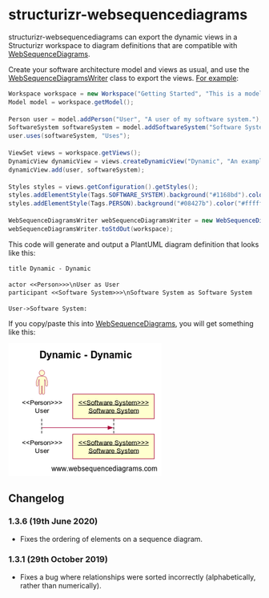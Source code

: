# structurizr-websequencediagrams
structurizr-websequencediagrams can export the dynamic views in a Structurizr workspace to diagram definitions that are compatible with [WebSequenceDiagrams](https://www.websequencediagrams.com).

Create your software architecture model and views as usual, and use the [WebSequenceDiagramsWriter](https://github.com/structurizr/java-extensions/blob/master/structurizr-websequencediagrams/src/com/structurizr/io/websequencediagrams/WebSequenceDiagramsWriter.java) class to export the views. [For example](https://github.com/structurizr/java-extensions/blob/master/structurizr-examples/src/com/structurizr/example/WebSequenceDiagrams.java):

```java
Workspace workspace = new Workspace("Getting Started", "This is a model of my software system.");
Model model = workspace.getModel();

Person user = model.addPerson("User", "A user of my software system.");
SoftwareSystem softwareSystem = model.addSoftwareSystem("Software System", "My software system.");
user.uses(softwareSystem, "Uses");

ViewSet views = workspace.getViews();
DynamicView dynamicView = views.createDynamicView("Dynamic", "An example of a dynamic diagram.");
dynamicView.add(user, softwareSystem);

Styles styles = views.getConfiguration().getStyles();
styles.addElementStyle(Tags.SOFTWARE_SYSTEM).background("#1168bd").color("#ffffff");
styles.addElementStyle(Tags.PERSON).background("#08427b").color("#ffffff").shape(Shape.Person);

WebSequenceDiagramsWriter webSequenceDiagramsWriter = new WebSequenceDiagramsWriter();
webSequenceDiagramsWriter.toStdOut(workspace);
```

This code will generate and output a PlantUML diagram definition that looks like this:

```
title Dynamic - Dynamic

actor <<Person>>>\nUser as User
participant <<Software System>>>\nSoftware System as Software System

User->Software System: 
```

If you copy/paste this into [WebSequenceDiagrams](https://www.websequencediagrams.com), you will get something like this:

![An example WebSequenceDiagrams diagram](docs/images/getting-started.png)

## Changelog

### 1.3.6 (19th June 2020)

- Fixes the ordering of elements on a sequence diagram.

### 1.3.1 (29th October 2019)

- Fixes a bug where relationships were sorted incorrectly (alphabetically, rather than numerically).